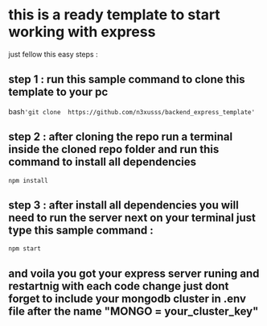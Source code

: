 # this is a ready template to start working with express
just fellow this easy steps : 
## step 1 : run this sample command to clone this template to your pc 
bash`'git clone  https://github.com/n3xusss/backend_express_template'`
## step 2 : after cloning the repo run a terminal inside the cloned repo folder and run this command to install all dependencies
`npm install`
## step 3 : after install all dependencies you will need to run the server next on your terminal just type this sample command : 
`npm start`

## and voila you got your express server runing and restartnig with each code change just dont forget to include your mongodb cluster in .env file after the name "MONGO = your_cluster_key"
